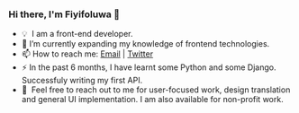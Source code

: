 ### Hi there, I'm Fiyifoluwa 👋

- 💡 &nbsp;I am a front-end developer.
- 🌱 I’m currently expanding my knowledge of frontend technologies.
- 📫 How to reach me: <a href="mailto:fiyifoluwa@outlook.com">Email</a> | <a href="https://twitter.com/fiyi_oladimeji">Twitter</a>
- ⚡ In the past 6 months, I have learnt some Python and some Django. Successfuly writing my first API.
- 💬 &nbsp;Feel free to reach out to me for user-focused work, design translation and general UI implementation. I am also available for non-profit work.
